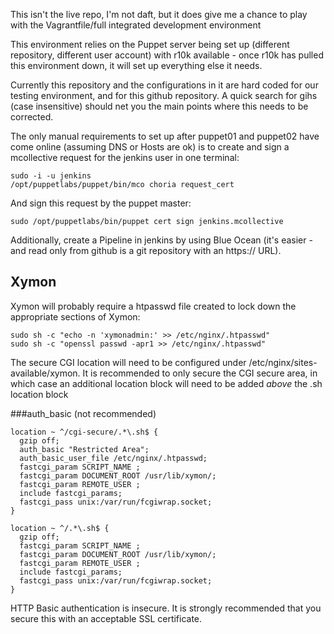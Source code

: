This isn't the live repo, I'm not daft, but it does give me a chance to play with the Vagrantfile/full integrated development environment

This environment relies on the Puppet server being set up (different repository, different user account) with r10k available - once r10k has pulled this environment down, it will set up everything else it needs.

Currently this repository and the configurations in it are hard coded for our testing environment, and for this github repository. A quick search for gihs (case insensitive) should net you the main points where this needs to be corrected.

The only manual requirements to set up after puppet01 and puppet02 have come online (assuming DNS or Hosts are ok) is to create and sign a mcollective request for the jenkins user in one terminal:

```
sudo -i -u jenkins
/opt/puppetlabs/puppet/bin/mco choria request_cert
```

And sign this request by the puppet master:

```
sudo /opt/puppetlabs/bin/puppet cert sign jenkins.mcollective
```

Additionally, create a Pipeline in jenkins by using Blue Ocean (it's easier - and read only from github is a git repository with an https:// URL).

## Xymon

Xymon will probably require a htpasswd file created to lock down the appropriate sections of Xymon:

```
sudo sh -c "echo -n 'xymonadmin:' >> /etc/nginx/.htpasswd"
sudo sh -c "openssl passwd -apr1 >> /etc/nginx/.htpasswd"
```

The secure CGI location will need to be configured under /etc/nginx/sites-available/xymon. It is recommended to only secure the CGI secure area, in which case an additional location block will need to be added *above* the .sh location block

###auth_basic (not recommended)
```
location ~ ^/cgi-secure/.*\.sh$ {
  gzip off;
  auth_basic "Restricted Area";
  auth_basic_user_file /etc/nginx/.htpasswd;
  fastcgi_param SCRIPT_NAME ;
  fastcgi_param DOCUMENT_ROOT /usr/lib/xymon/;
  fastcgi_param REMOTE_USER ;
  include fastcgi_params;
  fastcgi_pass unix:/var/run/fcgiwrap.socket;
}

location ~ ^/.*\.sh$ {
  gzip off;
  fastcgi_param SCRIPT_NAME ;
  fastcgi_param DOCUMENT_ROOT /usr/lib/xymon/;
  fastcgi_param REMOTE_USER ;
  include fastcgi_params;
  fastcgi_pass unix:/var/run/fcgiwrap.socket;
}
```

HTTP Basic authentication is insecure. It is strongly recommended that you secure this with an acceptable SSL certificate.
